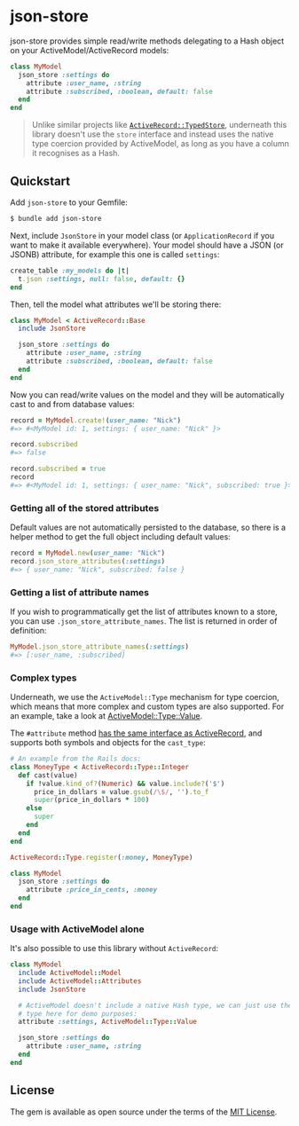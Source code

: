 # json-store

json-store provides simple read/write methods delegating to a Hash object on your
ActiveModel/ActiveRecord models:

```ruby
class MyModel
  json_store :settings do
    attribute :user_name, :string
    attribute :subscribed, :boolean, default: false
  end
end
```

> Unlike similar projects like [`ActiveRecord::TypedStore`][typed-store], underneath this
> library doesn't  use the `store` interface and instead uses the native type coercion
> provided by ActiveModel, as long as you have a column it recognises as a Hash.

## Quickstart

Add `json-store` to your Gemfile:

```bash
$ bundle add json-store
```

Next, include `JsonStore` in your model class (or `ApplicationRecord` if you want to make
it available everywhere). Your model should have a JSON (or JSONB) attribute, for example
this one is called `settings`:

```ruby
create_table :my_models do |t|
  t.json :settings, null: false, default: {}
end
```

Then, tell the model what attributes we'll be storing there:

```ruby
class MyModel < ActiveRecord::Base
  include JsonStore

  json_store :settings do
    attribute :user_name, :string
    attribute :subscribed, :boolean, default: false
  end
end
```

Now you can read/write values on the model and they will be automatically cast to and from
database values:

```ruby
record = MyModel.create!(user_name: "Nick")
#=> #<MyModel id: 1, settings: { user_name: "Nick" }>

record.subscribed
#=> false

record.subscribed = true
record
#=> #<MyModel id: 1, settings: { user_name: "Nick", subscribed: true }>
```

### Getting all of the stored attributes

Default values are not automatically persisted to the database, so there is a helper
method to get the full object including default values:

```ruby
record = MyModel.new(user_name: "Nick")
record.json_store_attributes(:settings)
#=> { user_name: "Nick", subscribed: false }
```

### Getting a list of attribute names

If you wish to programmatically get the list of attributes known to a store, you can use
`.json_store_attribute_names`. The list is returned in order of definition:

```ruby
MyModel.json_store_attribute_names(:settings)
#=> [:user_name, :subscribed]
```

### Complex types

Underneath, we use the `ActiveModel::Type` mechanism for type coercion, which means
that more complex and custom types are also supported. For an example, take a look at
[ActiveModel::Type::Value](https://api.rubyonrails.org/classes/ActiveModel/Type/Value.html).

The `#attribute` method
[has the same interface as ActiveRecord](https://api.rubyonrails.org/classes/ActiveRecord/Attributes/ClassMethods.html#method-i-attribute),
and supports both symbols and objects for the `cast_type`:

```ruby
# An example from the Rails docs:
class MoneyType < ActiveRecord::Type::Integer
  def cast(value)
    if !value.kind_of?(Numeric) && value.include?('$')
      price_in_dollars = value.gsub(/\$/, '').to_f
      super(price_in_dollars * 100)
    else
      super
    end
  end
end

ActiveRecord::Type.register(:money, MoneyType)
```

```ruby
class MyModel
  json_store :settings do
    attribute :price_in_cents, :money
  end
end
```

### Usage with ActiveModel alone

It's also possible to use this library without `ActiveRecord`:

```ruby
class MyModel
  include ActiveModel::Model
  include ActiveModel::Attributes
  include JsonStore

  # ActiveModel doesn't include a native Hash type, we can just use the Value
  # type here for demo purposes:
  attribute :settings, ActiveModel::Type::Value

  json_store :settings do
    attribute :user_name, :string
  end
end
```

## License
The gem is available as open source under the terms of the [MIT License](https://opensource.org/licenses/MIT).

[typed-store]: https://github.com/byroot/activerecord-typedstore
